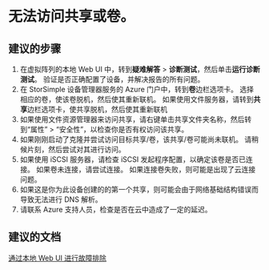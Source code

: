 <properties
    pageTitle="I can’t access my shares or volumes."
    description="无法访问共享或卷。"
    service="microsoft.storsimple"
    resource="managers"
    authors="anbacker"
    displayOrder="10"
    selfHelpType="resource"
    supportTopicIds=""
    resourceTags="9000Or1200Series"
    productPesIds=""
    cloudEnvironments="public"
/>


# <a name="i-cant-access-my-shares-or-volumes"></a>无法访问共享或卷。


## <a name="recommended-steps"></a>**建议的步骤**
1.  在虚拟阵列的本地 Web UI 中，转到**疑难解答** > **诊断测试**，然后单击**运行诊断测试**。 验证是否正确配置了设备，并解决报告的所有问题。
2. 在 StorSimple 设备管理器服务的 Azure 门户中，转到**卷**边栏选项卡。 选择相应的卷，使该卷脱机，然后使其重新联机。  如果使用文件服务器，请转到**共享**边栏选项卡，使共享脱机，然后使其重新联机
3. 如果使用文件资源管理器来访问共享，请右键单击共享文件夹名称，然后转到“属性” > “安全性”，以检查你是否有权访问该共享。
4. 如果刚刚启动了克隆并尝试访问目标共享/卷，该共享/卷可能尚未联机。 请稍候片刻，然后尝试对其进行访问。
5. 如果使用 iSCSI 服务器，请检查 iSCSI 发起程序配置，以确定该卷是否已连接。 如果卷未连接，请尝试连接。 如果连接卷失败，则可能是出现了云连接问题。
6. 如果这是你为此设备创建的的第一个共享，则可能会由于网络基础结构错误而导致无法进行 DNS 解析。
7. 请联系 Azure 支持人员，检查是否在云中造成了一定的延迟。

## <a name="recommended-documents"></a>**建议的文档**
[通过本地 Web UI 进行故障排除](https://aka.ms/storsimple-troubleshoot-diagnostics)

